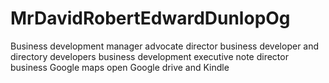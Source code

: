 # MrDavidRobertEdwardDunlopOg
Business development manager advocate director business developer and directory developers business development executive note director business Google maps open Google drive and Kindle
